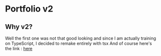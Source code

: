 # Portfolio v2

## Why v2?

Well the first one was not that good looking and since I am actually training on TypeScript,
I decided to remake entirely with tsx
And of course here's the link : [here](https://haborym99.github.io/portfolio2/)

